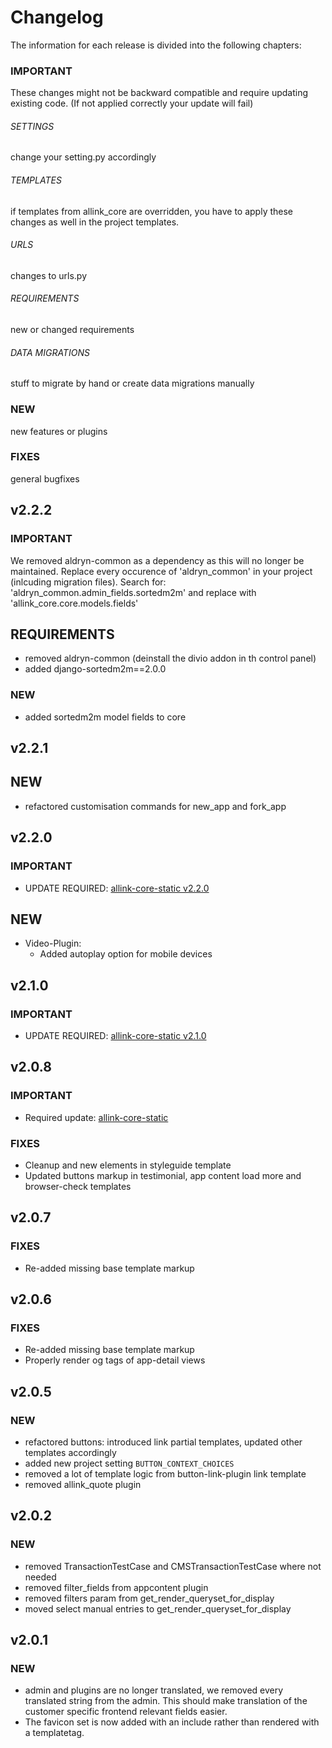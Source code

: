 # Changelog
The information for each release is divided into the following chapters:

### IMPORTANT
These changes might not be backward compatible and require updating existing code. (If not applied correctly your update will fail)
###### SETTINGS
change your setting.py accordingly
###### TEMPLATES
if templates from allink_core are overridden, you have to apply these changes as well in the project templates.
###### URLS
changes to urls.py
###### REQUIREMENTS
new or changed requirements
###### DATA MIGRATIONS
stuff to migrate by hand or create data migrations manually
### NEW
new features or plugins
### FIXES
general bugfixes

## v2.2.2
### IMPORTANT
We removed aldryn-common as a dependency as this will no longer be maintained. Replace every occurence of 'aldryn_common' in your project (inlcuding migration files).
Search for: 'aldryn_common.admin_fields.sortedm2m' and replace with 'allink_core.core.models.fields'
## REQUIREMENTS
- removed aldryn-common (deinstall the divio addon in th control panel)
- added django-sortedm2m==2.0.0
### NEW
- added sortedm2m model fields to core

## v2.2.1
## NEW
- refactored customisation commands for new_app and fork_app

## v2.2.0
### IMPORTANT
- UPDATE REQUIRED: [allink-core-static v2.2.0](https://github.com/allink/allink-core-static/blob/v2.2.0/CHANGELOG.md)
## NEW
- Video-Plugin:
    - Added autoplay option for mobile devices

## v2.1.0
### IMPORTANT
- UPDATE REQUIRED: [allink-core-static v2.1.0](https://github.com/allink/allink-core-static/blob/v2.1.0/CHANGELOG.md)

## v2.0.8
### IMPORTANT
- Required update: [allink-core-static](https://github.com/allink/allink-core-static/commit/1190bda8b5dc38add612be8acb3cb77cfddbc1f6)
### FIXES
- Cleanup and new elements in styleguide template
- Updated buttons markup in testimonial, app content load more and browser-check templates

## v2.0.7
### FIXES
- Re-added missing base template markup

## v2.0.6
### FIXES
- Re-added missing base template markup
- Properly render og tags of app-detail views

## v2.0.5
### NEW
- refactored buttons: introduced link partial templates, updated other templates accordingly
- added new project setting `BUTTON_CONTEXT_CHOICES`
- removed a lot of template logic from button-link-plugin link template
- removed allink_quote plugin

## v2.0.2
### NEW
- removed TransactionTestCase and CMSTransactionTestCase where not needed
- removed filter_fields from appcontent plugin
- removed filters param from get_render_queryset_for_display
- moved select manual entries to get_render_queryset_for_display

## v2.0.1
### NEW
- admin and plugins are no longer translated, we removed every translated string from the admin. This should make translation of the customer specific frontend relevant fields easier.
- The favicon set is now added with an include rather than rendered with a templatetag.